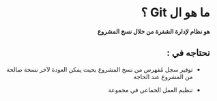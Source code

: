 <div dir="rtl">

# ما هو ال Git ؟

**هو نظام لإدارة الشفرة من خلال نسخ المشروع**

## نحتاجه في :

- توفير سجل مُفهرس من نسخ المشروع بحيث يمكن العودة لآخر نسخة صالحة من المشروع عند الحاجة

- تنظيم العمل الجماعي في مجموعة

</div>
